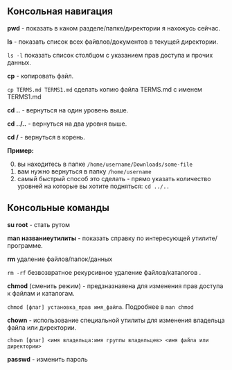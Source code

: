 

## Консольная навигация

**pwd** - показать в каком разделе/папке/директории я нахожусь сейчас.

**ls** - показать список всех файвлов/документов в текущей директории.

`ls -l` показать список столбцом с указанием прав доступа и прочих данных.

**cp** - копировать файл. 

`cp TERMS.md TERMS1.md` сделать копию файла TERMS.md с именем TERMS1.md

**cd ..** - вернуться на один уровень выше.

**cd ../..** - вернуться на два уровня выше.

**cd /** - вернуться в корень.

**Пример:**

0. вы находитесь в папке `/home/username/Downloads/some-file`
1. вам нужно вернуться в папку `/home/username`
2. самый быстрый способ это сделать - прямо указать количество уровней на которые вы хотите подняться: `cd ../..`



## Консольные команды

**su root** - стать рутом

**man названиеутилиты** - показать справку по интересующей утилите/программе.

**rm** удаление файлов/папок/данных

`rm -rf` безвозвратное рекурсивное удаление файлов/каталогов .

**chmod** (сменить режим) - предзназнаяена для изменения прав доступа к файлам и каталогам.

`chmod [флаг] установка_прав имя_файла`. Подробнее в `man chmod`

**chown** - использование специальной утилиты для изменения владельца файла или директории.

`chown [флаг] <имя владельца:имя группы владельцев> <имя файла или директории>`

**passwd** - изменить пароль



